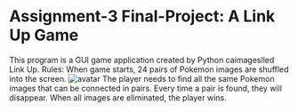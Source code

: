 # Assignment-3 Final-Project: A Link Up Game
This program is a GUI game application created by Python caimageslled Link Up.
Rules:
When game starts, 24 pairs of Pokemon images are shuffled into the screen. 
![avatar](/Assignment-3---Final-Project/images/1.png)
The player needs to find all the same Pokemon images that can be connected in pairs. Every time a pair is found, they will disappear. When all images are eliminated, the player wins.

